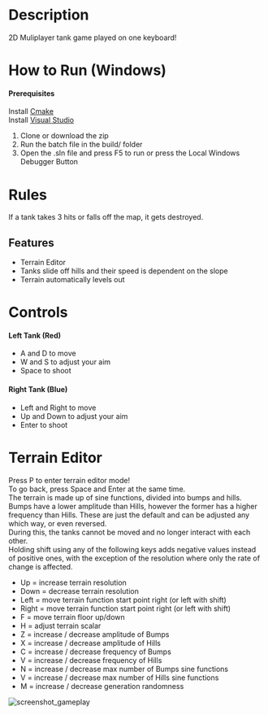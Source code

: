 # Description

2D Muliplayer tank game played on one keyboard!

# How to Run (Windows)

#### Prerequisites
Install [Cmake](https://cmake.org/download/)  
Install [Visual Studio](https://visualstudio.microsoft.com/downloads/)

1. Clone or download the zip
2. Run the batch file in the build/ folder
3. Open the .sln file and press F5 to run or press the Local Windows Debugger Button

# Rules
If a tank takes 3 hits or falls off the map, it gets destroyed.

## Features

- Terrain Editor
- Tanks slide off hills and their speed is dependent on the slope
- Terrain automatically levels out

# Controls

#### Left Tank (Red)
- A and D to move
- W and S to adjust your aim
- Space to shoot

#### Right Tank (Blue)
- Left and Right to move
- Up and Down to adjust your aim
- Enter to shoot

# Terrain Editor

Press P to enter terrain editor mode!  
To go back, press Space and Enter at the same time.  
The terrain is made up of sine functions, divided into bumps and hills. Bumps have a lower amplitude than Hills, however the former
has a higher frequency than Hills. These are just the default and can
be adjusted any which way, or even reversed.  
During this, the tanks cannot be moved and no longer interact with each other.  
Holding shift using any of the following keys adds negative values instead of positive ones, with the exception of the resolution where 
only the rate of change is affected.  
- Up = increase terrain resolution
- Down = decrease terrain resolution
- Left = move terrain function start point right (or left with shift)
- Right = move terrain function start point right (or left with shift)
- F = move terrain floor up/down
- H = adjust terrain scalar
- Z = increase / decrease amplitude of Bumps
- X = increase / decrease amplitude of Hills
- C = increase / decrease frequency of Bumps
- V = increase / decrease frequency of Hills
- N = increase / decrease max number of Bumps sine functions
- V = increase / decrease max number of Hills sine functions
- M = increase / decrease generation randomness

![screenshot_gameplay](readme/preview_tanks.gif)
